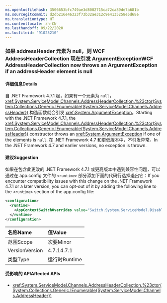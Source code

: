 ```yaml
---
ms.openlocfilehash: 3506653bfc749ae3d8002715ca72ca89de7a681b
ms.sourcegitcommit: d2db216e46323f73b32ae312c9e4135258e5d68e
ms.translationtype: HT
ms.contentlocale: zh-CN
ms.lasthandoff: 09/22/2020
ms.locfileid: "91025210"
---
```

### <a name="wcf-addressheadercollection-now-throws-an-argumentexception-if-an-addressheader-element-is-null"></a><span data-ttu-id="ec69b-101">如果 addressHeader 元素为 null，则 WCF AddressHeaderCollection 现在引发 ArgumentException</span><span class="sxs-lookup"><span data-stu-id="ec69b-101">WCF AddressHeaderCollection now throws an ArgumentException if an addressHeader element is null</span></span>

#### <a name="details"></a><span data-ttu-id="ec69b-102">详细信息</span><span class="sxs-lookup"><span data-stu-id="ec69b-102">Details</span></span>

<span data-ttu-id="ec69b-103">自 .NET Framework 4.7.1 起，如果有一个元素为 `null`，<xref:System.ServiceModel.Channels.AddressHeaderCollection.%23ctor(System.Collections.Generic.IEnumerable{System.ServiceModel.Channels.AddressHeader})> 构造函数就会引发 <xref:System.ArgumentException>。</span><span class="sxs-lookup"><span data-stu-id="ec69b-103">Starting with the .NET Framework 4.7.1, the <xref:System.ServiceModel.Channels.AddressHeaderCollection.%23ctor(System.Collections.Generic.IEnumerable{System.ServiceModel.Channels.AddressHeader})> constructor throws an <xref:System.ArgumentException> if one of the elements is `null`.</span></span> <span data-ttu-id="ec69b-104">在 .NET Framework 4.7 和更低版本中，不引发异常。</span><span class="sxs-lookup"><span data-stu-id="ec69b-104">In the .NET Framework 4.7 and earlier versions, no exception is thrown.</span></span>

#### <a name="suggestion"></a><span data-ttu-id="ec69b-105">建议</span><span class="sxs-lookup"><span data-stu-id="ec69b-105">Suggestion</span></span>

<span data-ttu-id="ec69b-106">如果在包含此更改的 .NET Framework 4.7.1 或更高版本中遇到兼容性问题，可以通过在 app.config 文件的 `<runtime>` 部分添加下面的代码行选择退出它：</span><span class="sxs-lookup"><span data-stu-id="ec69b-106">If you encounter compatibility issues with this change on the .NET Framework 4.7.1 or a later version, you can opt-out of it by adding the following line to the `<runtime>` section of the app.config file:</span></span>

```xml
<configuration>
  <runtime>
    <AppContextSwitchOverrides value="Switch.System.ServiceModel.DisableAddressHeaderCollectionValidation=true" />
  </runtime>
</configuration>
```

| <span data-ttu-id="ec69b-107">名称</span><span class="sxs-lookup"><span data-stu-id="ec69b-107">Name</span></span>    | <span data-ttu-id="ec69b-108">值</span><span class="sxs-lookup"><span data-stu-id="ec69b-108">Value</span></span>   |
|:--------|:--------|
| <span data-ttu-id="ec69b-109">范围</span><span class="sxs-lookup"><span data-stu-id="ec69b-109">Scope</span></span>   | <span data-ttu-id="ec69b-110">次要</span><span class="sxs-lookup"><span data-stu-id="ec69b-110">Minor</span></span>   |
| <span data-ttu-id="ec69b-111">Version</span><span class="sxs-lookup"><span data-stu-id="ec69b-111">Version</span></span> | <span data-ttu-id="ec69b-112">4.7.1</span><span class="sxs-lookup"><span data-stu-id="ec69b-112">4.7.1</span></span>   |
| <span data-ttu-id="ec69b-113">类型</span><span class="sxs-lookup"><span data-stu-id="ec69b-113">Type</span></span>    | <span data-ttu-id="ec69b-114">运行时</span><span class="sxs-lookup"><span data-stu-id="ec69b-114">Runtime</span></span> |

#### <a name="affected-apis"></a><span data-ttu-id="ec69b-115">受影响的 API</span><span class="sxs-lookup"><span data-stu-id="ec69b-115">Affected APIs</span></span>

- <xref:System.ServiceModel.Channels.AddressHeaderCollection.%23ctor(System.Collections.Generic.IEnumerable{System.ServiceModel.Channels.AddressHeader})>

<!--

#### Affected APIs

- `M:System.ServiceModel.Channels.AddressHeaderCollection.#ctor(System.Collections.Generic.IEnumerable{System.ServiceModel.Channels.AddressHeader})`

-->

